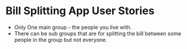 # Bill Splitting App User Stories
- Only One main group - the people you live with.
- There can be sub groups that are for splitting the bill between some people in the group but not everyone.
